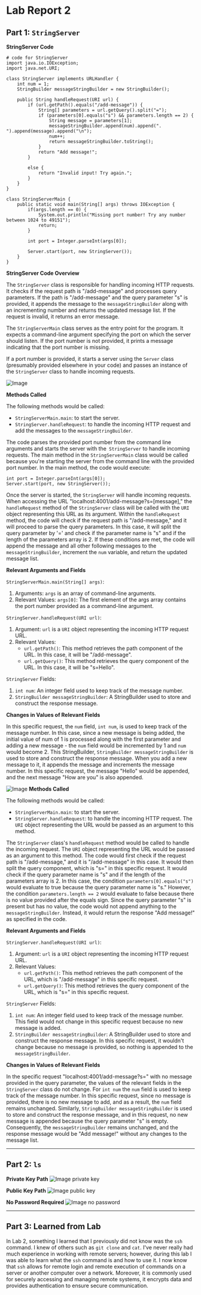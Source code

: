 # Lab Report 2
## Part 1: `StringServer`
__StringServer Code__
```
# code for StringServer
import java.io.IOException;
import java.net.URI;

class StringServer implements URLHandler {
    int num = 1;
    StringBuilder messageStringBuilder = new StringBuilder();
    
    public String handleRequest(URI url) {     
        if (url.getPath().equals("/add-message")) {
            String[] parameters = url.getQuery().split("=");
            if (parameters[0].equals("s") && parameters.length == 2) {
                String message = parameters[1];
                messageStringBuilder.append(num).append(". ").append(message).append("\n");
                num++;
                return messageStringBuilder.toString();
            }
            return "Add message!";
        }

        else {
            return "Invalid input! Try again.";
        }
    }
}

class StringServerMain {
    public static void main(String[] args) throws IOException {
        if(args.length == 0) {
            System.out.println("Missing port number! Try any number between 1024 to 49151");
            return;
        }

        int port = Integer.parseInt(args[0]);

        Server.start(port, new StringServer());
    }
}
```

__StringServer Code Overview__

The `StringServer` class is responsible for handling incoming HTTP requests. It checks if the request path is "/add-message" and processes query parameters. If the path is "/add-message" and the query parameter "s" is provided, it appends the message to the `messageStringBuilder` along with an incrementing number and returns the updated message list. If the request is invalid, it returns an error message.

The `StringServerMain` class serves as the entry point for the program. It expects a command-line argument specifying the port on which the server should listen. If the port number is not provided, it prints a message indicating that the port number is missing.

If a port number is provided, it starts a server using the `Server` class (presumably provided elsewhere in your code) and passes an instance of the `StringServer` class to handle incoming requests.



![Image](StringServerSS1.png)

__Methods Called__

The following methods would be called:

- `StringServerMain.main`: to start the server.
- `StringServer.handleRequest`: to handle the incoming HTTP request and add the messages to the `messageStringBuilder`.

The code parses the provided port number from the command line arguments and starts the server with the` StringServer` to handle incoming requests. The main method in the `StringServerMain` class would be called because you're starting the server from the command line with the provided port number. In the main method, the code would execute:
```
int port = Integer.parseInt(args[0]);
Server.start(port, new StringServer());
```
Once the server is started, the `StringServer` will handle incoming requests. When accessing the URL "localhost:4001/add-message?s=[message]," the `handleRequest` method of the `StringServer` class will be called with the `URI` object representing this URL as its argument. Within the `handleRequest` method, the code will check if the request path is "/add-message," and it will proceed to parse the query parameters. In this case, it will split the query parameter by '=' and check if the parameter name is "s" and if the length of the parameters array is 2. If these conditions are met, the code will append the message and all other following messages to the `messageStringBuilder`, increment the `num` variable, and return the updated message list.


__Relevant Arguments and Fields__

`StringServerMain.main(String[] args)`:

1. Arguments: `args` is an array of command-line arguments.
2. Relevant Values: `args[0]`: The first element of the args array contains the port number provided as a command-line argument.

`StringServer.handleRequest(URI url)`:

1. Argument: `url` is a `URI` object representing the incoming HTTP request URL.
2. Relevant Values:
    - `url.getPath()`: This method retrieves the path component of the URL. In this case, it will be "/add-message".
    - `url.getQuery()`: This method retrieves the query component of the URL. In this case, it will be "s=Hello".

`StringServer` Fields:

1. `int num`: An integer field used to keep track of the message number.
2. `StringBuilder messageStringBuilder`: A StringBuilder used to store and construct the response message.


__Changes in Values of Relevant Fields__

In this specific request, the `num` field, `int num`, is used to keep track of the message number. In this case, since a new message is being added, the initial value of num of 1 is processed along with the first parameter and adding a new message - the `num` field would be incremented by 1 and `num` would become 2. This StringBuilder, `StringBuilder messageStringBuilder` is used to store and construct the response message. When you add a new message to it, it appends the message and increments the message number. In this specific request, the message "Hello" would be appended, and the next message "How are you" is also appended.


![Image](StringServerSS2.png)
__Methods Called__

The following methods would be called:

- `StringServerMain.main`: to start the server.
- `StringServer.handleRequest`: to handle the incoming HTTP request. The `URI` object representing the URL would be passed as an argument to this method.

The `StringServer` class's `handleRequest` method would be called to handle the incoming request. The `URI` object representing the URL would be passed as an argument to this method. The code would first check if the request path is "/add-message," and it is "/add-message" in this case. It would then split the query component, which is "s=" in this specific request. It would check if the query parameter name is "s" and if the length of the parameters array is 2. In this case, the condition `parameters[0].equals("s")` would evaluate to true because the query parameter name is "s." However, the condition `parameters.length == 2` would evaluate to false because there is no value provided after the equals sign. Since the query parameter "s" is present but has no value, the code would not append anything to the `messageStringBuilder`. Instead, it would return the response "Add message!" as specified in the code.


__Relevant Arguments and Fields__

`StringServer.handleRequest(URI url)`:

1. Argument: `url` is a `URI` object representing the incoming HTTP request URL.
2. Relevant Values:
    - `url.getPath()`: This method retrieves the path component of the URL, which is "/add-message" in this specific request.
    - `url.getQuery()`: This method retrieves the query component of the URL, which is "s=" in this specific request.

`StringServer` Fields:

1. `int num`: An integer field used to keep track of the message number. This field would not change in this specific request because no new message is added.
2. `StringBuilder messageStringBuilder`: A StringBuilder used to store and construct the response message. In this specific request, it wouldn't change because no message is provided, so nothing is appended to the `messageStringBuilder`.


__Changes in Values of Relevant Fields__

In the specific request "localhost:4001/add-message?s=" with no message provided in the query parameter, the values of the relevant fields in the `StringServer` class do not change. For `int num` the `num` field is used to keep track of the message number. In this specific request, since no message is provided, there is no new message to add, and as a result, the `num` field remains unchanged. Similarly, `StringBuilder messageStringBuilder` is used to store and construct the response message, and in this request, no new message is appended because the query parameter "s" is empty. Consequently, the `messageStringBuilder` remains unchanged, and the response message would be "Add message!" without any changes to the message list.

---
## Part 2: `ls`
__Private Key Path__
![Image private key](privatekey.png)

__Public Key Path__
![Image public key](publickey.png)

__No Password Required__
![Image no password](nopassword.png)

---
## Part 3: Learned from Lab
In Lab 2, something I learned that I previously did not know was the `ssh` command. I knew of others such as `git clone` and `cat`. I've never really had much experience in working with remote servers; however, during this lab I was able to learn what the `ssh` command is and how to use it. I now know that `ssh` allows for remote login and remote execution of commands on a server or another computer over a network. Moreover, it is commonly used for securely accessing and managing remote systems, it encrypts data and provides authentication to ensure secure communication.
